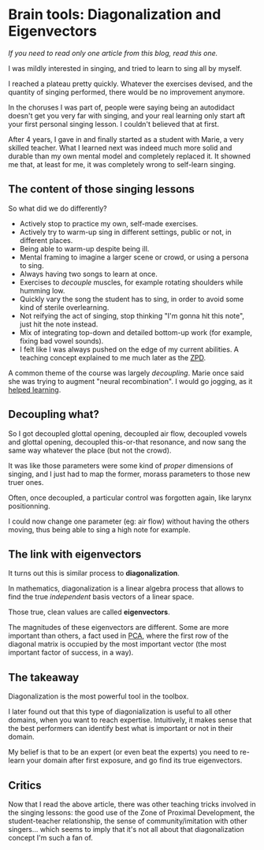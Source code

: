 # Brain tools: Diagonalization and Eigenvectors

_If you need to read only one article from this blog, read this one._


I was mildly interested in singing, and tried to learn to sing all by myself.

I reached a plateau pretty quickly. Whatever the exercises devised, and the quantity of singing performed, there would be no improvement anymore.

In the choruses I was part of, people were saying being an autodidact doesn't get you very far with singing, and your real learning only start aft your first personal singing lesson. I couldn't believed that at first.

After 4 years, I gave in and finally started as a student with Marie, a very skilled teacher. What I learned next was indeed much more solid and durable than my own mental model and completely replaced it. It showned me that, at least for me, it was completely wrong to self-learn singing.



## The content of those singing lessons

So what did we do differently?
- Actively stop to practice my own, self-made exercises.
- Actively try to warm-up sing in different settings, public or not, in different places. 
- Being able to warm-up despite being ill.
- Mental framing to imagine a larger scene or crowd, or using a persona to sing.
- Always having two songs to learn at once.
- Exercises to _decouple_ muscles, for example rotating shoulders while humming low.
- Quickly vary the song the student has to sing, in order to avoid some kind of sterile overlearning.
- Not reifying the act of singing, stop thinking "I'm gonna hit this note", just hit the note instead.
- Mix of integrating top-down and detailed bottom-up work (for example, fixing bad vowel sounds).
- I felt like I was always pushed on the edge of my current abilities. A teaching concept explained to me much later as the [ZPD](https://en.wikipedia.org/wiki/Zone_of_proximal_development).

A common theme of the course was largely _decoupling_. Marie once said she was trying to augment "neural recombination". I would go jogging, as it [helped learning](#Identify-body-chemicals).


## Decoupling what?


So I got decoupled glottal opening, decoupled air flow, decoupled vowels and glottal opening, decoupled this-or-that resonance, and now sang the same way whatever the place (but not the crowd). 

It was like those parameters were some kind of _proper_ dimensions of singing, and I just had to map the former, morass parameters to those new truer ones.

Often, once decoupled, a particular control was forgotten again, like larynx positionning.

I could now change one parameter (eg: air flow) without having the others moving, thus being able to sing a high note for example.


## The link with eigenvectors


It turns out this is similar process to **diagonalization**.

In mathematics, diagonalization is a linear algebra process that allows to find the true _independent_ basis vectors of a linear space.

Those true, clean values are called **eigenvectors**.

The magnitudes of these eigenvectors are different. Some are more important than others, a fact used in [PCA](https://en.wikipedia.org/wiki/Principal_component_analysis), where the first row of the diagonal matrix is occupied by the most important vector (the most important factor of success, in a way).


## The takeaway

Diagonalization is the most powerful tool in the toolbox.

I later found out that this type of diagonialization is useful to all other domains, when you want to reach expertise. Intuitively, it makes sense that the best performers can identify best what is important or not in their domain.

My belief is that to be an expert (or even beat the experts) you need to re-learn your domain after first exposure, and go find its true eigenvectors.


## Critics

Now that I read the above article, there was other teaching tricks involved in the singing lessons: the good use of the Zone of Proximal Development, the student-teacher relationship, the sense of community/imitation with other singers... which seems to imply that it's not all about that diagonalization concept I'm such a fan of.